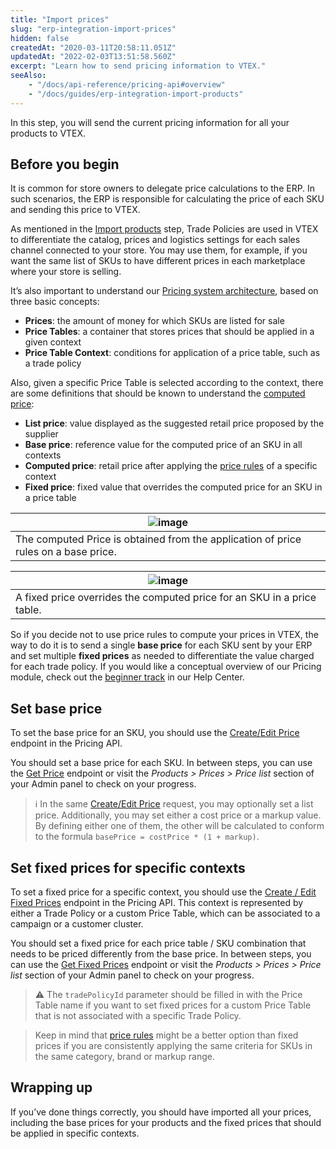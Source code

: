 ```yaml
---
title: "Import prices"
slug: "erp-integration-import-prices"
hidden: false
createdAt: "2020-03-11T20:58:11.051Z"
updatedAt: "2022-02-03T13:51:58.560Z"
excerpt: "Learn how to send pricing information to VTEX."
seeAlso:
    - "/docs/api-reference/pricing-api#overview"
    - "/docs/guides/erp-integration-import-products"
---
```


In this step, you will send the current pricing information for all your products to VTEX.

## Before you begin

It is common for store owners to delegate price calculations to the ERP. In such scenarios, the ERP is responsible for calculating the price of each SKU and sending this price to VTEX.

As mentioned in the [Import products](https://developers.vtex.com/docs/guides/erp-integration-import-products) step, Trade Policies are used in VTEX to differentiate the catalog, prices and logistics settings for each sales channel connected to your store. You may use them, for example, if you want the same list of SKUs to have different prices in each marketplace where your store is selling.

It’s also important to understand our [Pricing system architecture](https://help.vtex.com/tracks/prices-101--6f8pwCns3PJHqMvQSugNfP/7GptzvlPDVM11ojEjywIQx), based on three basic concepts:

- **Prices**: the amount of money for which SKUs are listed for sale
- **Price Tables**: a container that stores prices that should be applied in a given context
- **Price Table Context**: conditions for application of a price table, such as a trade policy

Also, given a specific Price Table is selected according to the context, there are some definitions that should be known to understand the [computed price](https://help.vtex.com/tracks/prices-101--6f8pwCns3PJHqMvQSugNfP/7GptzvlPDVM11ojEjywIQx#computed-price):

- **List price**: value displayed as the suggested retail price proposed by the supplier
- **Base price**: reference value for the computed price of an SKU in all contexts
- **Computed price**: retail price after applying the [price rules](https://help.vtex.com/tracks/prices-101--6f8pwCns3PJHqMvQSugNfP/2rBirbpB7wLnei4dQ9KGMW) of a specific context
- **Fixed price**: fixed value that overrides the computed price for an SKU in a price table

| ![image](https://user-images.githubusercontent.com/77292838/212989453-957836e3-4967-4257-b8be-8f9edc038ad1.png)|
|-|
| The computed Price is obtained from the application of price rules on a base price.|


|![image](https://user-images.githubusercontent.com/77292838/212989482-a8471be7-3fe6-4ef4-b14a-90caf96c6c51.png)|
|-|
|A fixed price overrides the computed price for an SKU in a price table.|

So if you decide not to use price rules to compute your prices in VTEX, the way to do it is to send a single **base price** for each SKU sent by your ERP and set multiple **fixed prices** as needed to differentiate the value charged for each trade policy. If you would like a conceptual overview of our Pricing module, check out the [beginner track](https://help.vtex.com/tracks/prices-101--6f8pwCns3PJHqMvQSugNfP) in our Help Center.

## Set base price

To set the base price for an SKU, you should use the [Create/Edit Price](https://developers.vtex.com/docs/api-reference/pricing-api#put-/prices/-itemId-) endpoint in the Pricing API.

You should set a base price for each SKU. In between steps, you can use the [Get Price](https://developers.vtex.com/docs/api-reference/pricing-api#get-/prices/-itemId-) endpoint or visit the *Products > Prices > Price list* section of your Admin panel to check on your progress.

> ℹ️ In the same [Create/Edit Price](https://developers.vtex.com/docs/api-reference/pricing-api#put-/prices/-itemId-) request, you may optionally set a list price. Additionally, you may set either a cost price or a markup value. By defining either one of them, the other will be calculated to conform to the formula `basePrice = costPrice * (1 + markup)`.

## Set fixed prices for specific contexts

To set a fixed price for a specific context, you should use the [Create / Edit Fixed Prices](https://developers.vtex.com/docs/api-reference/pricing-api#post-/prices/-itemId-/fixed/-priceTableId-) endpoint in the Pricing API. This context is represented by either a Trade Policy or a custom Price Table, which can be associated to a campaign or a customer cluster.

You should set a fixed price for each price table / SKU combination that needs to be priced differently from the base price. In between steps, you can use the [Get Fixed Prices](https://developers.vtex.com/docs/api-reference/pricing-api#get-/prices/-itemId-/fixed) endpoint or visit the *Products > Prices > Price list* section of your Admin panel to check on your progress.

>⚠️ The `tradePolicyId` parameter should be filled in with the Price Table name if you want to set fixed prices for a custom Price Table that is not associated with a specific Trade Policy.

> Keep in mind that [price rules](https://help.vtex.com/tracks/prices-101--6f8pwCns3PJHqMvQSugNfP/2rBirbpB7wLnei4dQ9KGMW) might be a better option than fixed prices if you are consistently applying the same criteria for SKUs in the same category, brand or markup range.

## Wrapping up

If you’ve done things correctly, you should have imported all your prices, including the base prices for your products and the fixed prices that should be applied in specific contexts.
